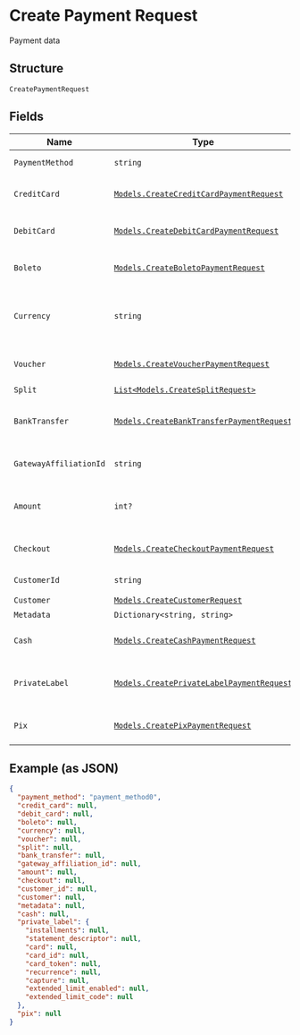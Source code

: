 
# Create Payment Request

Payment data

## Structure

`CreatePaymentRequest`

## Fields

| Name | Type | Tags | Description |
|  --- | --- | --- | --- |
| `PaymentMethod` | `string` | Required | Payment method |
| `CreditCard` | [`Models.CreateCreditCardPaymentRequest`](../../doc/models/create-credit-card-payment-request.md) | Optional | Settings for credit card payment |
| `DebitCard` | [`Models.CreateDebitCardPaymentRequest`](../../doc/models/create-debit-card-payment-request.md) | Optional | Settings for debit card payment |
| `Boleto` | [`Models.CreateBoletoPaymentRequest`](../../doc/models/create-boleto-payment-request.md) | Optional | Settings for boleto payment |
| `Currency` | `string` | Optional | Currency. Must be informed using 3 characters |
| `Voucher` | [`Models.CreateVoucherPaymentRequest`](../../doc/models/create-voucher-payment-request.md) | Optional | Settings for voucher payment |
| `Split` | [`List<Models.CreateSplitRequest>`](../../doc/models/create-split-request.md) | Optional | Splits |
| `BankTransfer` | [`Models.CreateBankTransferPaymentRequest`](../../doc/models/create-bank-transfer-payment-request.md) | Optional | Settings for bank transfer payment |
| `GatewayAffiliationId` | `string` | Optional | Gateway affiliation code |
| `Amount` | `int?` | Optional | The amount of the payment, in cents |
| `Checkout` | [`Models.CreateCheckoutPaymentRequest`](../../doc/models/create-checkout-payment-request.md) | Optional | Settings for checkout payment |
| `CustomerId` | `string` | Optional | Customer Id |
| `Customer` | [`Models.CreateCustomerRequest`](../../doc/models/create-customer-request.md) | Optional | Customer |
| `Metadata` | `Dictionary<string, string>` | Optional | Metadata |
| `Cash` | [`Models.CreateCashPaymentRequest`](../../doc/models/create-cash-payment-request.md) | Optional | Settings for cash payment |
| `PrivateLabel` | [`Models.CreatePrivateLabelPaymentRequest`](../../doc/models/create-private-label-payment-request.md) | Required | Settings for private label payment |
| `Pix` | [`Models.CreatePixPaymentRequest`](../../doc/models/create-pix-payment-request.md) | Optional | Settings for pix payment |

## Example (as JSON)

```json
{
  "payment_method": "payment_method0",
  "credit_card": null,
  "debit_card": null,
  "boleto": null,
  "currency": null,
  "voucher": null,
  "split": null,
  "bank_transfer": null,
  "gateway_affiliation_id": null,
  "amount": null,
  "checkout": null,
  "customer_id": null,
  "customer": null,
  "metadata": null,
  "cash": null,
  "private_label": {
    "installments": null,
    "statement_descriptor": null,
    "card": null,
    "card_id": null,
    "card_token": null,
    "recurrence": null,
    "capture": null,
    "extended_limit_enabled": null,
    "extended_limit_code": null
  },
  "pix": null
}
```


